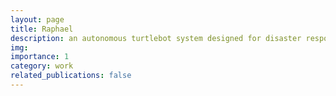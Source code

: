 ```yaml
---
layout: page
title: Raphael
description: an autonomous turtlebot system designed for disaster response
img: 
importance: 1
category: work
related_publications: false
---
```


